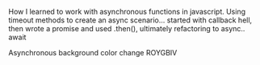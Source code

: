 How I learned to work with asynchronous functions in javascript.
Using timeout methods to create an async scenario...
started with callback hell, then wrote a promise and used .then(), ultimately refactoring to async.. await

Asynchronous background color change ROYGBIV